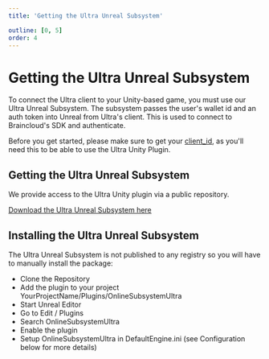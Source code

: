 ```yaml
---
title: 'Getting the Ultra Unreal Subsystem'

outline: [0, 5]
order: 4
---
```


# Getting the Ultra Unreal Subsystem

To connect the Ultra client to your Unity-based game, you must use our Ultra Unreal Subsystem. The subsystem passes the user's wallet id and an auth token into Unreal from Ultra's client. This is used to connect to Braincloud's SDK and authenticate.

Before you get started, please make sure to get your [client_id](../web/get-client-id.md), as you'll need this to be able to use the Ultra Unity Plugin.

## Getting the Ultra Unreal Subsystem

We provide access to the Ultra Unity plugin via a public repository.

[Download the Ultra Unreal Subsystem here](https://github.com/ultraio/UltraUnrealOnlineSubsystem)

## Installing the Ultra Unreal Subsystem

The Ultra Unreal Subsystem is not published to any registry so you will have to manually install the package:

-   Clone the Repository
-   Add the plugin to your project YourProjectName/Plugins/OnlineSubsystemUltra
-   Start Unreal Editor
-   Go to Edit / Plugins
-   Search OnlineSubsystemUltra
-   Enable the plugin
-   Setup OnlineSubsystemUltra in DefaultEngine.ini (see Configuration below for more details)
